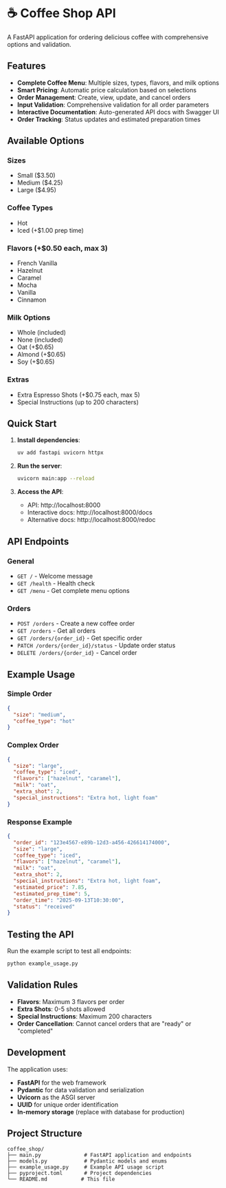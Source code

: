 # ☕ Coffee Shop API

A FastAPI application for ordering delicious coffee with comprehensive options and validation.

## Features

- **Complete Coffee Menu**: Multiple sizes, types, flavors, and milk options
- **Smart Pricing**: Automatic price calculation based on selections
- **Order Management**: Create, view, update, and cancel orders
- **Input Validation**: Comprehensive validation for all order parameters
- **Interactive Documentation**: Auto-generated API docs with Swagger UI
- **Order Tracking**: Status updates and estimated preparation times

## Available Options

### Sizes
- Small ($3.50)
- Medium ($4.25)  
- Large ($4.95)

### Coffee Types
- Hot
- Iced (+$1.00 prep time)

### Flavors (+$0.50 each, max 3)
- French Vanilla
- Hazelnut
- Caramel
- Mocha
- Vanilla
- Cinnamon

### Milk Options
- Whole (included)
- None (included)
- Oat (+$0.65)
- Almond (+$0.65)
- Soy (+$0.65)

### Extras
- Extra Espresso Shots (+$0.75 each, max 5)
- Special Instructions (up to 200 characters)

## Quick Start

1. **Install dependencies**:
   ```bash
   uv add fastapi uvicorn httpx
   ```

2. **Run the server**:
   ```bash
   uvicorn main:app --reload
   ```

3. **Access the API**:
   - API: http://localhost:8000
   - Interactive docs: http://localhost:8000/docs
   - Alternative docs: http://localhost:8000/redoc

## API Endpoints

### General
- `GET /` - Welcome message
- `GET /health` - Health check
- `GET /menu` - Get complete menu options

### Orders
- `POST /orders` - Create a new coffee order
- `GET /orders` - Get all orders
- `GET /orders/{order_id}` - Get specific order
- `PATCH /orders/{order_id}/status` - Update order status
- `DELETE /orders/{order_id}` - Cancel order

## Example Usage

### Simple Order
```json
{
  "size": "medium",
  "coffee_type": "hot"
}
```

### Complex Order
```json
{
  "size": "large",
  "coffee_type": "iced",
  "flavors": ["hazelnut", "caramel"],
  "milk": "oat",
  "extra_shot": 2,
  "special_instructions": "Extra hot, light foam"
}
```

### Response Example
```json
{
  "order_id": "123e4567-e89b-12d3-a456-426614174000",
  "size": "large",
  "coffee_type": "iced",
  "flavors": ["hazelnut", "caramel"],
  "milk": "oat",
  "extra_shot": 2,
  "special_instructions": "Extra hot, light foam",
  "estimated_price": 7.85,
  "estimated_prep_time": 5,
  "order_time": "2025-09-13T10:30:00",
  "status": "received"
}
```

## Testing the API

Run the example script to test all endpoints:

```bash
python example_usage.py
```

## Validation Rules

- **Flavors**: Maximum 3 flavors per order
- **Extra Shots**: 0-5 shots allowed
- **Special Instructions**: Maximum 200 characters
- **Order Cancellation**: Cannot cancel orders that are "ready" or "completed"

## Development

The application uses:
- **FastAPI** for the web framework
- **Pydantic** for data validation and serialization
- **Uvicorn** as the ASGI server
- **UUID** for unique order identification
- **In-memory storage** (replace with database for production)

## Project Structure

```
coffee_shop/
├── main.py              # FastAPI application and endpoints
├── models.py            # Pydantic models and enums
├── example_usage.py     # Example API usage script
├── pyproject.toml       # Project dependencies
└── README.md           # This file
```
